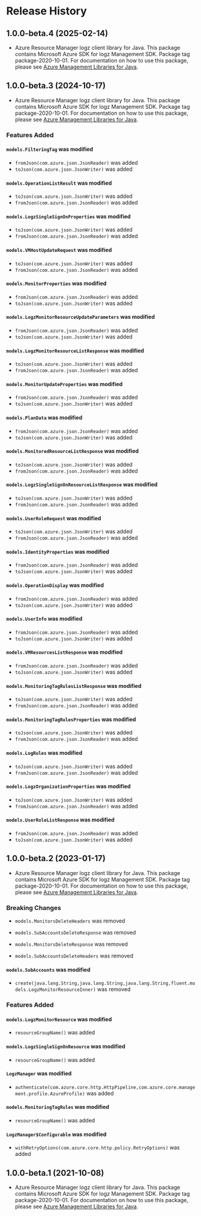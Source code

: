 # Release History

## 1.0.0-beta.4 (2025-02-14)

- Azure Resource Manager logz client library for Java. This package contains Microsoft Azure SDK for logz Management SDK.  Package tag package-2020-10-01. For documentation on how to use this package, please see [Azure Management Libraries for Java](https://aka.ms/azsdk/java/mgmt).

## 1.0.0-beta.3 (2024-10-17)

- Azure Resource Manager logz client library for Java. This package contains Microsoft Azure SDK for logz Management SDK.  Package tag package-2020-10-01. For documentation on how to use this package, please see [Azure Management Libraries for Java](https://aka.ms/azsdk/java/mgmt).

### Features Added

#### `models.FilteringTag` was modified

* `fromJson(com.azure.json.JsonReader)` was added
* `toJson(com.azure.json.JsonWriter)` was added

#### `models.OperationListResult` was modified

* `toJson(com.azure.json.JsonWriter)` was added
* `fromJson(com.azure.json.JsonReader)` was added

#### `models.LogzSingleSignOnProperties` was modified

* `toJson(com.azure.json.JsonWriter)` was added
* `fromJson(com.azure.json.JsonReader)` was added

#### `models.VMHostUpdateRequest` was modified

* `toJson(com.azure.json.JsonWriter)` was added
* `fromJson(com.azure.json.JsonReader)` was added

#### `models.MonitorProperties` was modified

* `fromJson(com.azure.json.JsonReader)` was added
* `toJson(com.azure.json.JsonWriter)` was added

#### `models.LogzMonitorResourceUpdateParameters` was modified

* `fromJson(com.azure.json.JsonReader)` was added
* `toJson(com.azure.json.JsonWriter)` was added

#### `models.LogzMonitorResourceListResponse` was modified

* `toJson(com.azure.json.JsonWriter)` was added
* `fromJson(com.azure.json.JsonReader)` was added

#### `models.MonitorUpdateProperties` was modified

* `fromJson(com.azure.json.JsonReader)` was added
* `toJson(com.azure.json.JsonWriter)` was added

#### `models.PlanData` was modified

* `fromJson(com.azure.json.JsonReader)` was added
* `toJson(com.azure.json.JsonWriter)` was added

#### `models.MonitoredResourceListResponse` was modified

* `toJson(com.azure.json.JsonWriter)` was added
* `fromJson(com.azure.json.JsonReader)` was added

#### `models.LogzSingleSignOnResourceListResponse` was modified

* `toJson(com.azure.json.JsonWriter)` was added
* `fromJson(com.azure.json.JsonReader)` was added

#### `models.UserRoleRequest` was modified

* `toJson(com.azure.json.JsonWriter)` was added
* `fromJson(com.azure.json.JsonReader)` was added

#### `models.IdentityProperties` was modified

* `fromJson(com.azure.json.JsonReader)` was added
* `toJson(com.azure.json.JsonWriter)` was added

#### `models.OperationDisplay` was modified

* `fromJson(com.azure.json.JsonReader)` was added
* `toJson(com.azure.json.JsonWriter)` was added

#### `models.UserInfo` was modified

* `fromJson(com.azure.json.JsonReader)` was added
* `toJson(com.azure.json.JsonWriter)` was added

#### `models.VMResourcesListResponse` was modified

* `fromJson(com.azure.json.JsonReader)` was added
* `toJson(com.azure.json.JsonWriter)` was added

#### `models.MonitoringTagRulesListResponse` was modified

* `toJson(com.azure.json.JsonWriter)` was added
* `fromJson(com.azure.json.JsonReader)` was added

#### `models.MonitoringTagRulesProperties` was modified

* `toJson(com.azure.json.JsonWriter)` was added
* `fromJson(com.azure.json.JsonReader)` was added

#### `models.LogRules` was modified

* `toJson(com.azure.json.JsonWriter)` was added
* `fromJson(com.azure.json.JsonReader)` was added

#### `models.LogzOrganizationProperties` was modified

* `toJson(com.azure.json.JsonWriter)` was added
* `fromJson(com.azure.json.JsonReader)` was added

#### `models.UserRoleListResponse` was modified

* `fromJson(com.azure.json.JsonReader)` was added
* `toJson(com.azure.json.JsonWriter)` was added

## 1.0.0-beta.2 (2023-01-17)

- Azure Resource Manager logz client library for Java. This package contains Microsoft Azure SDK for logz Management SDK.  Package tag package-2020-10-01. For documentation on how to use this package, please see [Azure Management Libraries for Java](https://aka.ms/azsdk/java/mgmt).

### Breaking Changes

* `models.MonitorsDeleteHeaders` was removed

* `models.SubAccountsDeleteResponse` was removed

* `models.MonitorsDeleteResponse` was removed

* `models.SubAccountsDeleteHeaders` was removed

#### `models.SubAccounts` was modified

* `create(java.lang.String,java.lang.String,java.lang.String,fluent.models.LogzMonitorResourceInner)` was removed

### Features Added

#### `models.LogzMonitorResource` was modified

* `resourceGroupName()` was added

#### `models.LogzSingleSignOnResource` was modified

* `resourceGroupName()` was added

#### `LogzManager` was modified

* `authenticate(com.azure.core.http.HttpPipeline,com.azure.core.management.profile.AzureProfile)` was added

#### `models.MonitoringTagRules` was modified

* `resourceGroupName()` was added

#### `LogzManager$Configurable` was modified

* `withRetryOptions(com.azure.core.http.policy.RetryOptions)` was added

## 1.0.0-beta.1 (2021-10-08)

- Azure Resource Manager logz client library for Java. This package contains Microsoft Azure SDK for logz Management SDK.  Package tag package-2020-10-01. For documentation on how to use this package, please see [Azure Management Libraries for Java](https://aka.ms/azsdk/java/mgmt).
